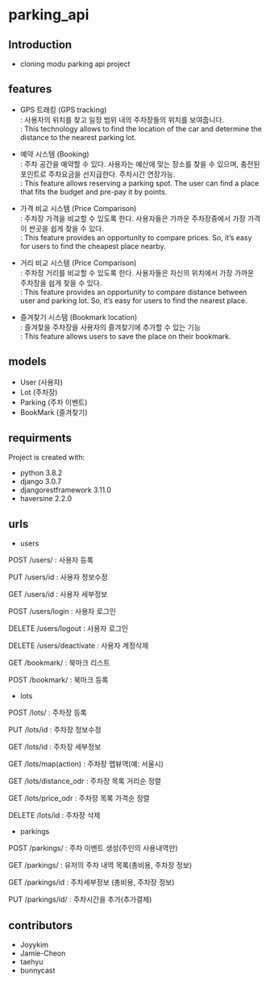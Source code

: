 # parking_api

## Introduction 
- cloning modu parking api project 


## features
- GPS 트래킹 (GPS tracking)<br>
: 사용자의 위치를 찾고 일정 범위 내의 주차장들의 위치를 보여줍니다.<br>
: This technology allows to find the location of the car and determine the distance to the nearest parking lot.<br>

- 예약 시스템 (Booking)<br>
: 주차 공간을 예약할 수 있다. 사용자는 예산에 맞는 장소를 찾을 수 있으며, 충전된 포인트로 주차요금을 선지급한다. 주차시간 연장가능. <br>
: This feature allows reserving a parking spot. The user can find a place that fits the budget and pre-pay it by points.<br>

- 가격 비교 시스템 (Price Comparison)<br>
: 주차장 가격을 비교할 수 있도록 한다. 사용자들은 가까운 주차장중에서 가장 가격이 싼곳을 쉽게 찾을 수 있다.<br>
: This feature provides an opportunity to compare prices. So, it’s easy for users to find the cheapest place nearby.<br>

- 거리 비교 시스템 (Price Comparison)<br>
: 주차장 거리를 비교할 수 있도록 한다. 사용자들은 자신의 위치에서 가장 가까운 주차장을 쉽게 찾을 수 있다.<br>
: This feature provides an opportunity to compare distance between user and parking lot. So, it’s easy for users to find the nearest place.<br>

- 즐겨찾기 시스템 (Bookmark location)<br>
: 즐겨찾을 주차장을 사용자의 즐겨찾기에 추가할 수 있는 기능 <br>
: This feature allows users to save the place on their bookmark. <br>


## models
- User (사용자)
- Lot (주차장)
- Parking (주차 이벤트)
- BookMark (즐겨찾기)

## requirments
Project is created with:
* python 3.8.2
* django 3.0.7
* djangorestframework 3.11.0
* haversine 2.2.0

## urls
- users

POST /users/ 
: 사용자 등록

PUT /users/id 
: 사용자 정보수정

GET /users/id 
: 사용자 세부정보

POST /users/login 
: 사용자 로그인

DELETE /users/logout 
: 사용자 로그인

DELETE /users/deactivate
: 사용자 계정삭제 

GET /bookmark/
: 북마크 리스트

POST /bookmark/
: 북마크 등록 

- lots

POST /lots/
: 주차장 등록

PUT /lots/id
: 주차장 정보수정

GET /lots/id
: 주차장 세부정보

GET /lots/map(action) 
: 주차장 맵뷰역(예: 서울시)

GET /lots/distance_odr
: 주차장 목록 거리순 정렬

GET /lots/price_odr 
: 주차장 목록 가격순 정렬

DELETE /lots/id 
: 주차장 삭제


- parkings

POST /parkings/ 
: 주차 이벤트 생성(주인의 사용내역만)

GET  /parkings/
: 유저의 주차 내역 목록(총비용, 주차장 정보)

GET  /parkings/id
: 주차세부정보 (총비용, 주차장 정보) 

PUT  /parkings/id/
: 주차시간을 추가(추가결제)


## contributors
- Joyykim
- Jamie-Cheon
- taehyu
- bunnycast
